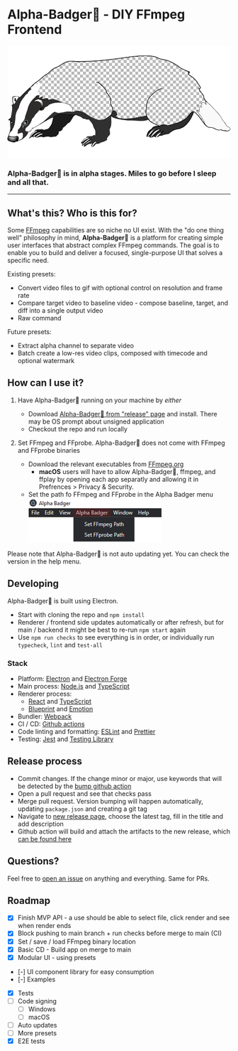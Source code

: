 # Alpha-Badger🦡 - DIY FFmpeg Frontend

[![Alpha-Badger Logo](brand/Alpha_Badger_logo_960x480.png)](https://github.com/NoamRa/alpha-badger#readme)

### **Alpha-Badger🦡** is in alpha stages. Miles to go before I sleep and all that.

---

## What's this? Who is this for?

Some [FFmpeg](https://ffmpeg.org/) capabilities are so niche no UI exist.
With the "do one thing well" philosophy in mind, **Alpha-Badger🦡** is a platform for creating simple user interfaces that abstract complex FFmpeg commands.
The goal is to enable you to build and deliver a focused, single-purpose UI that solves a specific need.

Existing presets:

- Convert video files to gif with optional control on resolution and frame rate
- Compare target video to baseline video - compose baseline, target, and diff into a single output video
- Raw command

Future presets:

- Extract alpha channel to separate video
- Batch create a low-res video clips, composed with timecode and optional watermark

## How can I use it?

1. Have Alpha-Badger🦡 running on your machine by _either_

   - Download [Alpha-Badger🦡 from "release" page](https://github.com/NoamRa/alpha-badger/releases) and install. There may be OS prompt about unsigned application
   - Checkout the repo and run locally

2. Set FFmpeg and FFprobe. Alpha-Badger🦡 does not come with FFmpeg and FFprobe binaries

   - Download the relevant executables from [FFmpeg.org](https://ffmpeg.org/download.html)
     - **macOS** users will have to allow Alpha-Badger🦡, ffmpeg, and ffplay by opening each app separatly and allowing it in Prefrences > Privacy & Security.
   - Set the path fo FFmpeg and FFprobe in the Alpha Badger menu ![set paths](docs/assets/set_paths_menu.png)

Please note that Alpha-Badger🦡 is not auto updating yet. You can check the version in the help menu.

## Developing

Alpha-Badger🦡 is built using Electron.

- Start with cloning the repo and `npm install`
- Renderer / frontend side updates automatically or after refresh, but for main / backend it might be best to re-run `npm start` again
- Use `npm run checks` to see everything is in order, or individually run `typecheck`, `lint` and `test-all`

### Stack

- Platform: [Electron](https://www.electronjs.org/) and [Electron Forge](https://www.electronforge.io/)
- Main process: [Node.js](https://nodejs.org/) and [TypeScript](https://www.typescriptlang.org/)
- Renderer process:
  - [React](https://reactjs.org/) and [TypeScript](https://www.typescriptlang.org/)
  - [Blueprint](https://blueprintjs.com/) and [Emotion](https://emotion.sh/)
- Bundler: [Webpack](https://webpack.js.org/)
- CI / CD: [Github actions](https://github.com/NoamRa/alpha-badger/tree/main/.github/workflows)
- Code linting and formatting: [ESLint](https://eslint.org/) and [Prettier](https://prettier.io/)
- Testing: [Jest](https://jestjs.io/) and [Testing Library](https://testing-library.com/)

## Release process

- Commit changes. If the change minor or major, use keywords that will be detected by the [bump github action](https://github.com/phips28/gh-action-bump-version#workflow)
- Open a pull request and see that checks pass
- Merge pull request. Version bumping will happen automatically, updating `package.json` and creating a git tag
- Navigate to [new release page](https://github.com/NoamRa/alpha-badger/releases/new), choose the latest tag, fill in the title and add description
- Github action will build and attach the artifacts to the new release, which [can be found here](https://github.com/NoamRa/alpha-badger/releases/latest)

## Questions?

Feel free to [open an issue](https://github.com/NoamRa/alpha-badger/issues/new) on anything and everything. Same for PRs.

## Roadmap

- [x] Finish MVP API - a use should be able to select file, click render and see when render ends
- [x] Block pushing to main branch + run checks before merge to main (CI)
- [x] Set / save / load FFmpeg binary location
- [x] Basic CD - Build app on merge to main
- [x] Modular UI - using presets
- [-] UI component library for easy consumption
- [-] Examples
- [x] Tests
- [ ] Code signing
  - [ ] Windows
  - [ ] macOS
- [ ] Auto updates
- [ ] More presets
- [x] E2E tests
